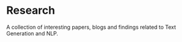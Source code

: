 # Research 

A collection of interesting papers, blogs and findings related to Text Generation and NLP.


